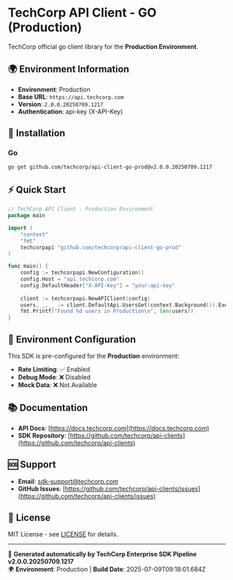 # TechCorp API Client - GO (Production)

TechCorp official go client library for the **Production Environment**.

## 🌍 Environment Information

- **Environment**: Production
- **Base URL**: `https://api.techcorp.com`
- **Version**: `2.0.0.20250709.1217`
- **Authentication**: api-key (X-API-Key)

## 🚀 Installation

### Go

```bash
go get github.com/techcorp/api-client-go-prod@v2.0.0.20250709.1217
```

## ⚡ Quick Start

```go
// TechCorp API Client - Production Environment
package main

import (
    "context"
    "fmt"
    techcorpapi "github.com/techcorp/api-client-go-prod"
)

func main() {
    config := techcorpapi.NewConfiguration()
    config.Host = "api.techcorp.com"
    config.DefaultHeader["X-API-Key"] = "your-api-key"
    
    client := techcorpapi.NewAPIClient(config)
    users, _, _ := client.DefaultApi.UsersGet(context.Background()).Execute()
    fmt.Printf("Found %d users in Production\n", len(users))
}
```

## 🔧 Environment Configuration

This SDK is pre-configured for the **Production** environment:

- **Rate Limiting**: ✅ Enabled
- **Debug Mode**: ❌ Disabled  
- **Mock Data**: ❌ Not Available

## 📚 Documentation

- **API Docs**: [https://docs.techcorp.com](https://docs.techcorp.com)
- **SDK Repository**: [https://github.com/techcorp/api-clients](https://github.com/techcorp/api-clients)

## 🆘 Support

- **Email**: [sdk-support@techcorp.com](mailto:sdk-support@techcorp.com)
- **GitHub Issues**: [https://github.com/techcorp/api-clients/issues](https://github.com/techcorp/api-clients/issues)

## 📄 License

MIT License - see [LICENSE](https://opensource.org/licenses/MIT) for details.

---
🤖 **Generated automatically by TechCorp Enterprise SDK Pipeline v2.0.0.20250709.1217**  
🌍 **Environment**: Production | **Build Date**: 2025-07-09T09:18:01.684Z
